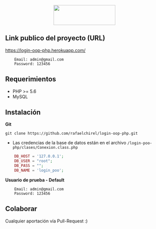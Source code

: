 <p align="center"><img src="https://s3-us-west-2.amazonaws.com/devcodepro/media/courses/icon_curso_poo_php.png" width="197px" height="64px"></p>

## Link publico del proyecto (URL)
https://login-oop-php.herokuapp.com/
```shell
	Email: admin@gmail.com
	Password: 123456
```
## Requerimientos

- PHP >= 5.6
- MySQL

## Instalación

**Git**
```shell
git clone https://github.com/rafaelchirel/login-oop-php.git
```

- Las credencias de la base de datos están en el archivo `/login-poo-php/clases/Conexion.class.php`
```php
	DB_HOST = '127.0.0.1';
	DB_USER = "root";
	DB_PASS = "";
	DB_NAME = 'login_poo';
```

**Usuario de prueba - Default**
```shell
	Email: admin@gmail.com
	Password: 123456
```

## Colaborar

Cualquier aportación vía Pull-Request  :)
